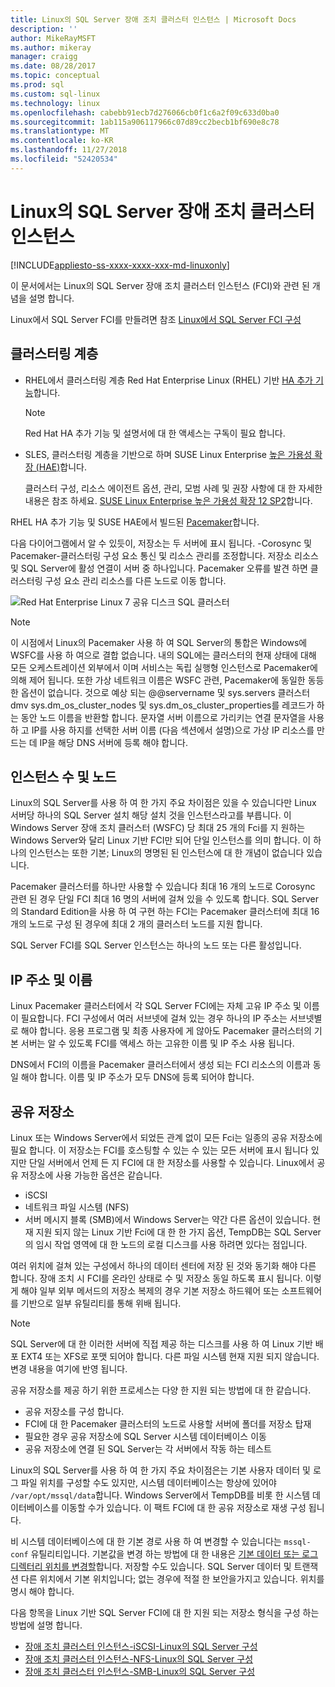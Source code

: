 ```yaml
---
title: Linux의 SQL Server 장애 조치 클러스터 인스턴스 | Microsoft Docs
description: ''
author: MikeRayMSFT
ms.author: mikeray
manager: craigg
ms.date: 08/28/2017
ms.topic: conceptual
ms.prod: sql
ms.custom: sql-linux
ms.technology: linux
ms.openlocfilehash: cabebb91ecb7d276066cb0f1c6a2f09c633d0ba0
ms.sourcegitcommit: 1ab115a906117966c07d89cc2becb1bf690e8c78
ms.translationtype: MT
ms.contentlocale: ko-KR
ms.lasthandoff: 11/27/2018
ms.locfileid: "52420534"
---
```

# <a name="failover-cluster-instances---sql-server-on-linux"></a>Linux의 SQL Server 장애 조치 클러스터 인스턴스

[!INCLUDE[appliesto-ss-xxxx-xxxx-xxx-md-linuxonly](../includes/appliesto-ss-xxxx-xxxx-xxx-md-linuxonly.md)]

이 문서에서는 Linux의 SQL Server 장애 조치 클러스터 인스턴스 (FCI)와 관련 된 개념을 설명 합니다. 

Linux에서 SQL Server FCI를 만들려면 참조 [Linux에서 SQL Server FCI 구성](sql-server-linux-shared-disk-cluster-configure.md)

## <a name="the-clustering-layer"></a>클러스터링 계층

* RHEL에서 클러스터링 계층 Red Hat Enterprise Linux (RHEL) 기반 [HA 추가 기능](https://access.redhat.com/documentation/en-US/Red_Hat_Enterprise_Linux/6/pdf/High_Availability_Add-On_Overview/Red_Hat_Enterprise_Linux-6-High_Availability_Add-On_Overview-en-US.pdf)합니다. 

    > [!NOTE] 
    > Red Hat HA 추가 기능 및 설명서에 대 한 액세스는 구독이 필요 합니다. 

* SLES, 클러스터링 계층을 기반으로 하며 SUSE Linux Enterprise [높은 가용성 확장 (HAE)](https://www.suse.com/products/highavailability)합니다.

    클러스터 구성, 리소스 에이전트 옵션, 관리, 모범 사례 및 권장 사항에 대 한 자세한 내용은 참조 하세요. [SUSE Linux Enterprise 높은 가용성 확장 12 SP2](https://www.suse.com/documentation/sle-ha-12/index.html)합니다.

RHEL HA 추가 기능 및 SUSE HAE에서 빌드된 [Pacemaker](https://clusterlabs.org/)합니다.

다음 다이어그램에서 알 수 있듯이, 저장소는 두 서버에 표시 됩니다. -Corosync 및 Pacemaker-클러스터링 구성 요소 통신 및 리소스 관리를 조정합니다. 저장소 리소스 및 SQL Server에 활성 연결이 서버 중 하나입니다. Pacemaker 오류를 발견 하면 클러스터링 구성 요소 관리 리소스를 다른 노드로 이동 합니다.  

![Red Hat Enterprise Linux 7 공유 디스크 SQL 클러스터](./media/sql-server-linux-shared-disk-cluster-red-hat-7-configure/LinuxCluster.png) 


> [!NOTE]
> 이 시점에서 Linux의 Pacemaker 사용 하 여 SQL Server의 통합은 Windows에 WSFC를 사용 하 여으로 결합 없습니다. 내의 SQL에는 클러스터의 현재 상태에 대해 모든 오케스트레이션 외부에서 이며 서비스는 독립 실행형 인스턴스로 Pacemaker에 의해 제어 됩니다. 또한 가상 네트워크 이름은 WSFC 관련, Pacemaker에 동일한 동등한 옵션이 없습니다. 것으로 예상 되는 @@servername 및 sys.servers 클러스터 dmv sys.dm_os_cluster_nodes 및 sys.dm_os_cluster_properties를 레코드가 하는 동안 노드 이름을 반환할 합니다. 문자열 서버 이름으로 가리키는 연결 문자열을 사용 하 고 IP를 사용 하지를 선택한 서버 이름 (다음 섹션에서 설명)으로 가상 IP 리소스를 만드는 데 IP을 해당 DNS 서버에 등록 해야 합니다.

## <a name="number-of-instances-and-nodes"></a>인스턴스 수 및 노드

Linux의 SQL Server를 사용 하 여 한 가지 주요 차이점은 있을 수 있습니다만 Linux 서버당 하나의 SQL Server 설치 해당 설치 것을 인스턴스라고를 부릅니다. 이 Windows Server 장애 조치 클러스터 (WSFC) 당 최대 25 개의 Fci를 지 원하는 Windows Server와 달리 Linux 기반 FCI만 되어 단일 인스턴스를 의미 합니다. 이 하나의 인스턴스는 또한 기본; Linux의 명명된 된 인스턴스에 대 한 개념이 없습니다 있습니다. 

Pacemaker 클러스터를 하나만 사용할 수 있습니다 최대 16 개의 노드로 Corosync 관련 된 경우 단일 FCI 최대 16 명의 서버에 걸쳐 있을 수 있도록 합니다. SQL Server의 Standard Edition을 사용 하 여 구현 하는 FCI는 Pacemaker 클러스터에 최대 16 개의 노드로 구성 된 경우에 최대 2 개의 클러스터 노드를 지원 합니다.

SQL Server FCI를 SQL Server 인스턴스는 하나의 노드 또는 다른 활성입니다.

## <a name="ip-address-and-name"></a>IP 주소 및 이름
Linux Pacemaker 클러스터에서 각 SQL Server FCI에는 자체 고유 IP 주소 및 이름이 필요합니다. FCI 구성에서 여러 서브넷에 걸쳐 있는 경우 하나의 IP 주소는 서브넷별로 해야 합니다. 응용 프로그램 및 최종 사용자에 게 않아도 Pacemaker 클러스터의 기본 서버는 알 수 있도록 FCI를 액세스 하는 고유한 이름 및 IP 주소 사용 됩니다.

DNS에서 FCI의 이름을 Pacemaker 클러스터에서 생성 되는 FCI 리소스의 이름과 동일 해야 합니다.
이름 및 IP 주소가 모두 DNS에 등록 되어야 합니다.

## <a name="shared-storage"></a>공유 저장소
Linux 또는 Windows Server에서 되었든 관계 없이 모든 Fci는 일종의 공유 저장소에 필요 합니다. 이 저장소는 FCI를 호스팅할 수 있는 수 있는 모든 서버에 표시 됩니다 있지만 단일 서버에서 언제 든 지 FCI에 대 한 저장소를 사용할 수 있습니다. Linux에서 공유 저장소에 사용 가능한 옵션은 같습니다.

- iSCSI
- 네트워크 파일 시스템 (NFS)
- 서버 메시지 블록 (SMB)에서 Windows Server는 약간 다른 옵션이 있습니다. 현재 지원 되지 않는 Linux 기반 Fci에 대 한 한 가지 옵션, TempDB는 SQL Server의 임시 작업 영역에 대 한 노드의 로컬 디스크를 사용 하려면 있다는 점입니다.

여러 위치에 걸쳐 있는 구성에서 하나의 데이터 센터에 저장 된 것와 동기화 해야 다른 합니다. 장애 조치 시 FCI를 온라인 상태로 수 및 저장소 동일 하도록 표시 됩니다. 이렇게 해야 일부 외부 메서드의 저장소 복제의 경우 기본 저장소 하드웨어 또는 소프트웨어를 기반으로 일부 유틸리티를 통해 위배 됩니다. 

>[!NOTE]
>SQL Server에 대 한 이러한 서버에 직접 제공 하는 디스크를 사용 하 여 Linux 기반 배포 EXT4 또는 XFS로 포맷 되어야 합니다. 다른 파일 시스템 현재 지원 되지 않습니다. 변경 내용을 여기에 반영 됩니다.

공유 저장소를 제공 하기 위한 프로세스는 다양 한 지원 되는 방법에 대 한 같습니다.

- 공유 저장소를 구성 합니다.
- FCI에 대 한 Pacemaker 클러스터의 노드로 사용할 서버에 폴더를 저장소 탑재
- 필요한 경우 공유 저장소에 SQL Server 시스템 데이터베이스 이동
- 공유 저장소에 연결 된 SQL Server는 각 서버에서 작동 하는 테스트

Linux의 SQL Server를 사용 하 여 한 가지 주요 차이점은는 기본 사용자 데이터 및 로그 파일 위치를 구성할 수도 있지만, 시스템 데이터베이스는 항상에 있어야 `/var/opt/mssql/data`합니다. Windows Server에서 TempDB를 비롯 한 시스템 데이터베이스를 이동할 수가 있습니다. 이 팩트 FCI에 대 한 공유 저장소로 재생 구성 됩니다.

비 시스템 데이터베이스에 대 한 기본 경로 사용 하 여 변경할 수 있습니다는 `mssql-conf` 유틸리티입니다. 기본값을 변경 하는 방법에 대 한 내용은 [기본 데이터 또는 로그 디렉터리 위치를 변경할](sql-server-linux-configure-mssql-conf.md#datadir)합니다. 저장할 수도 있습니다. SQL Server 데이터 및 트랜잭션 다른 위치에서 기본 위치입니다; 없는 경우에 적절 한 보안을가지고 있습니다. 위치를 명시 해야 합니다.

다음 항목을 Linux 기반 SQL Server FCI에 대 한 지원 되는 저장소 형식을 구성 하는 방법에 설명 합니다.

- [장애 조치 클러스터 인스턴스-iSCSI-Linux의 SQL Server 구성](sql-server-linux-shared-disk-cluster-configure-iscsi.md)
- [장애 조치 클러스터 인스턴스-NFS-Linux의 SQL Server 구성](sql-server-linux-shared-disk-cluster-configure-nfs.md)
- [장애 조치 클러스터 인스턴스-SMB-Linux의 SQL Server 구성](sql-server-linux-shared-disk-cluster-configure-smb.md)
